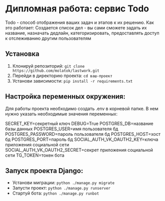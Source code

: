 # Дипломная работа: сервис Todo 

Todo - способ отображения ваших задач и этапов к их решению. Как это работает: Создается список дел - вы сами сможете 
задать их название, назначать дедлайн, категоризировать, предоставлять доступ к отслеживанию
другим пользователям

## Установка

1. Клонируй репозиторий: `git clone https://github.com/molatok/lastwork.git`
2. Перейди в директорию проекта: `cd ваш-проект`
3. Установи зависимости: `pip install -r requirements.txt`

## Настройка переменных окружения:

Для работы проекта необходимо создать .env в корневой папке. В нем нужно указать необходимые значения переменных:

SECRET_KEY=секретный ключ
DEBUG=True
POSTGRES_DB=название базы данных
POSTGRES_USER=имя пользователя бд
POSTGRES_PASSWORD=пароль пользователя бд
POSTGRES_HOST=хост бд
POSTGRES_PORT=пароль бд
SOCIAL_AUTH_VK_OAUTH2_KEY=ключа приложения социальной сети
SOCIAL_AUTH_VK_OAUTH2_SECRET=секрет приложения социальной сети
TG_TOKEN=токен бота

## Запуск проекта Django:
- Установи миграции:
`python ./manage.py migrate`
- Запусти проект:
`python ./manage.py runserver`
- Стартуй бота:
`python ./manage.py runbot`
